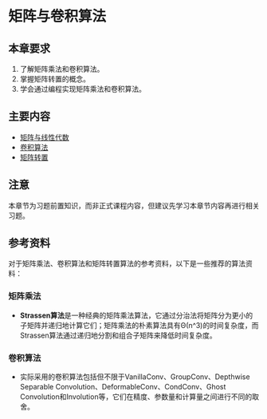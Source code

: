 # 矩阵与卷积算法

## 本章要求

1. 了解矩阵乘法和卷积算法。
2. 掌握矩阵转置的概念。
3. 学会通过编程实现矩阵乘法和卷积算法。

## 主要内容

- [矩阵与线性代数](./chapter-4_1.md)
- [卷积算法](./chapter-4_2.md)
- [矩阵转置](./chapter-4_3.md)

## 注意

本章节为习题前置知识，而非正式课程内容，但建议先学习本章节内容再进行相关习题。

## 参考资料

对于矩阵乘法、卷积算法和矩阵转置算法的参考资料，以下是一些推荐的算法资料：

### 矩阵乘法
- **Strassen算法**是一种经典的矩阵乘法算法，它通过分治法将矩阵分为更小的子矩阵并递归地计算它们；矩阵乘法的朴素算法具有Θ(n^3)的时间复杂度，而Strassen算法通过递归地分割和组合子矩阵来降低时间复杂度。

### 卷积算法
- 实际采用的卷积算法包括但不限于VanillaConv、GroupConv、Depthwise Separable Convolution、DeformableConv、CondConv、Ghost Convolution和Involution等，它们在精度、参数量和计算量之间进行不同的取舍。


